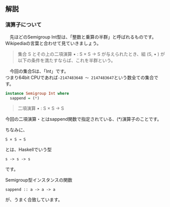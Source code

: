 ## 解説

### 演算子について

　先ほどのSemigroup Int型は、「整数と乗算の半群」と呼ばれるものです。  
Wikipediaの言葉と合わせて見ていきましょう。

> 集合 S とその上の二項演算 • : S × S → S が与えられたとき、組 (S, • ) が以下の条件を満たすならば、これを半群という。

　今回の集合Sは、「Int」です。  
つまり64bit CPUであれば`-2147483648 〜 2147483647`という数全ての集合です。

```haskell
instance Semigroup Int where
  sappend = (*)
```

> 二項演算 • : S × S → S

今回の二項演算・とはsappend関数で指定されている、(\*)演算子のことです。

ちなみに、
```
S × S → S
```
とは、Haskellでいう型
```
s -> s -> s
```
です。

Semigroup型インスタンスの関数
```
sappend :: a -> a -> a
```
が、うまく合致しています。
